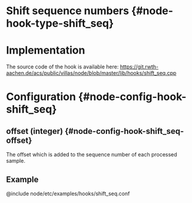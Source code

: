 # Shift sequence numbers {#node-hook-type-shift_seq}

# Implementation

The source code of the hook is available here:
https://git.rwth-aachen.de/acs/public/villas/node/blob/master/lib/hooks/shift_seq.cpp

# Configuration {#node-config-hook-shift_seq}

## offset (integer) {#node-config-hook-shift_seq-offset}

The offset which is added to the sequence number of each processed sample.

## Example

@include node/etc/examples/hooks/shift_seq.conf
